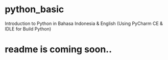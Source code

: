 # python_basic
Introduction to Python in Bahasa Indonesia &amp; English (Using PyCharm CE &amp; IDLE for Build Python)

# readme is coming soon..
